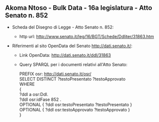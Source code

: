 ## Akoma Ntoso - Bulk Data - 16a legislatura - Atto Senato n. 852 ##

* Scheda del Disegno di Legge - Atto Senato n. 852:
	* http url: http://www.senato.it/leg/16/BGT/Schede/Ddliter/31863.htm

* Riferimenti al sito OpenData del Senato http://dati.senato.it/:
	* Link OpenData: http://dati.senato.it/ddl/31863
	* Query SPARQL per i documenti relativi all'Atto Senato:

        PREFIX osr: <http://dati.senato.it/osr/>  
		SELECT DISTINCT ?testoPresentato ?testoApprovato  
		WHERE  
		{  
		    ?ddl a osr:Ddl.  
		    ?ddl osr:idFase 852 .  
		    OPTIONAL { ?ddl osr:testoPresentato ?testoPresentato }  
		    OPTIONAL { ?ddl osr:testoApprovato ?testoApprovato }  
		}
		